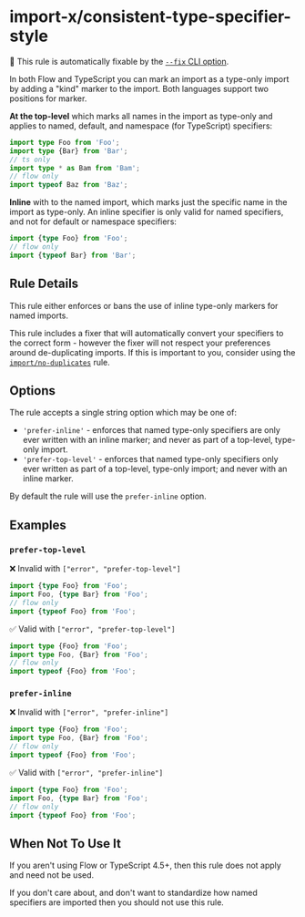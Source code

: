 # import-x/consistent-type-specifier-style

🔧 This rule is automatically fixable by the [`--fix` CLI option](https://eslint.org/docs/latest/user-guide/command-line-interface#--fix).

<!-- end auto-generated rule header -->

In both Flow and TypeScript you can mark an import as a type-only import by adding a "kind" marker to the import. Both languages support two positions for marker.

**At the top-level** which marks all names in the import as type-only and applies to named, default, and namespace (for TypeScript) specifiers:

```ts
import type Foo from 'Foo';
import type {Bar} from 'Bar';
// ts only
import type * as Bam from 'Bam';
// flow only
import typeof Baz from 'Baz';
```

**Inline** with to the named import, which marks just the specific name in the import as type-only. An inline specifier is only valid for named specifiers, and not for default or namespace specifiers:

```ts
import {type Foo} from 'Foo';
// flow only
import {typeof Bar} from 'Bar';
```

## Rule Details

This rule either enforces or bans the use of inline type-only markers for named imports.

This rule includes a fixer that will automatically convert your specifiers to the correct form - however the fixer will not respect your preferences around de-duplicating imports. If this is important to you, consider using the [`import/no-duplicates`] rule.

[`import/no-duplicates`]: ./no-duplicates.md

## Options

The rule accepts a single string option which may be one of:

 - `'prefer-inline'` - enforces that named type-only specifiers are only ever written with an inline marker; and never as part of a top-level, type-only import.
 - `'prefer-top-level'` - enforces that named type-only specifiers only ever written as part of a top-level, type-only import; and never with an inline marker.

By default the rule will use the `prefer-inline` option.

## Examples

### `prefer-top-level`

❌ Invalid with `["error", "prefer-top-level"]`

```ts
import {type Foo} from 'Foo';
import Foo, {type Bar} from 'Foo';
// flow only
import {typeof Foo} from 'Foo';
```

✅ Valid with `["error", "prefer-top-level"]`

```ts
import type {Foo} from 'Foo';
import type Foo, {Bar} from 'Foo';
// flow only
import typeof {Foo} from 'Foo';
```

### `prefer-inline`

❌ Invalid with `["error", "prefer-inline"]`

```ts
import type {Foo} from 'Foo';
import type Foo, {Bar} from 'Foo';
// flow only
import typeof {Foo} from 'Foo';
```

✅ Valid with `["error", "prefer-inline"]`

```ts
import {type Foo} from 'Foo';
import Foo, {type Bar} from 'Foo';
// flow only
import {typeof Foo} from 'Foo';
```

## When Not To Use It

If you aren't using Flow or TypeScript 4.5+, then this rule does not apply and need not be used.

If you don't care about, and don't want to standardize how named specifiers are imported then you should not use this rule.
